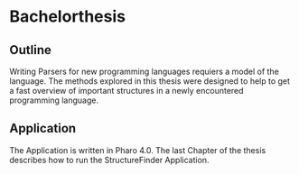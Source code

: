 # Bachelorthesis

## Outline

Writing Parsers for new programming languages requiers a model of the language. The methods explored in this thesis were designed to help to get a fast overview of important structures in a newly encountered programming language.

## Application

The Application is written in Pharo 4.0.
The last Chapter of the thesis describes how to run the StructureFinder Application.